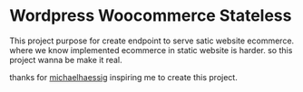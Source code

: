 # Wordpress Woocommerce Stateless

This project purpose for create endpoint to serve satic website ecommerce. where we know implemented ecommerce in static website is harder.
so this project wanna be make it real.

thanks for [michaelhaessig](https://github.com/michaelhaessig/wordpress-stateless) inspiring me to create this project.


